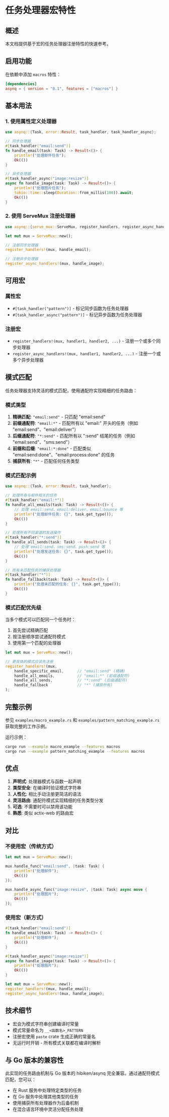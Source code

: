 # 任务处理器宏特性

## 概述

本文档提供基于宏的任务处理器注册特性的快速参考。

## 启用功能

在依赖中添加 `macros` 特性：

```toml
[dependencies]
asynq = { version = "0.1", features = ["macros"] }
```

## 基本用法

### 1. 使用属性定义处理器

```rust
use asynq::{Task, error::Result, task_handler, task_handler_async};

// 同步处理器
#[task_handler("email:send")]
fn handle_email(task: Task) -> Result<()> {
    println!("处理邮件任务");
    Ok(())
}

// 异步处理器
#[task_handler_async("image:resize")]
async fn handle_image(task: Task) -> Result<()> {
    println!("处理图片任务");
    tokio::time::sleep(Duration::from_millis(100)).await;
    Ok(())
}
```

### 2. 使用 ServeMux 注册处理器

```rust
use asynq::{serve_mux::ServeMux, register_handlers, register_async_handlers};

let mut mux = ServeMux::new();

// 注册同步处理器
register_handlers!(mux, handle_email);

// 注册异步处理器
register_async_handlers!(mux, handle_image);
```

## 可用宏

### 属性宏

- `#[task_handler("pattern")]` - 标记同步函数为任务处理器
- `#[task_handler_async("pattern")]` - 标记异步函数为任务处理器

### 注册宏

- `register_handlers!(mux, handler1, handler2, ...)` - 注册一个或多个同步处理器
- `register_async_handlers!(mux, handler1, handler2, ...)` - 注册一个或多个异步处理器

## 模式匹配

任务处理器支持灵活的模式匹配，使用通配符实现精细的任务路由：

### 模式类型

1. **精确匹配**: `"email:send"` - 只匹配 "email:send"
2. **前缀通配符**: `"email:*"` - 匹配所有以 "email:" 开头的任务（例如 "email:send"、"email:deliver"）
3. **后缀通配符**: `"*:send"` - 匹配所有以 ":send" 结尾的任务（例如 "email:send"、"sms:send"）
4. **前缀和后缀**: `"email:*:done"` - 匹配类似 "email:send:done"、"email:process:done" 的任务
5. **捕获所有**: `"*"` - 匹配任何任务类型

### 模式匹配示例

```rust
use asynq::{Task, error::Result, task_handler};

// 处理所有与邮件相关的任务
#[task_handler("email:*")]
fn handle_all_emails(task: Task) -> Result<()> {
    // 处理 email:send、email:deliver、email:bounce 等
    println!("处理邮件任务: {}", task.get_type());
    Ok(())
}

// 处理所有不同渠道的发送操作
#[task_handler("*:send")]
fn handle_all_sends(task: Task) -> Result<()> {
    // 处理 email:send、sms:send、push:send 等
    println!("处理发送任务: {}", task.get_type());
    Ok(())
}

// 所有未匹配任务的捕获处理器
#[task_handler("*")]
fn handle_fallback(task: Task) -> Result<()> {
    println!("处理未匹配的任务: {}", task.get_type());
    Ok(())
}
```

### 模式匹配优先级

当多个模式可以匹配同一个任务时：
1. 首先尝试精确匹配
2. 按注册顺序尝试通配符模式
3. 使用第一个匹配的处理器

```rust
let mut mux = ServeMux::new();

// 更具体的模式应该先注册
register_handlers!(mux, 
    handle_specific_email,      // "email:send" (精确)
    handle_all_emails,          // "email:*" (前缀通配符)
    handle_all_sends,           // "*:send" (后缀通配符)
    handle_fallback             // "*" (捕获所有)
);
```

## 完整示例

参见 `examples/macro_example.rs` 和 `examples/pattern_matching_example.rs` 获取完整的工作示例。

运行示例：
```bash
cargo run --example macro_example --features macros
cargo run --example pattern_matching_example --features macros
```

## 优点

1. **声明式**: 处理器模式与函数一起声明
2. **类型安全**: 在编译时验证模式字符串
3. **人性化**: 相比手动注册更简洁的语法
4. **灵活路由**: 通配符模式实现精细的任务类型分发
5. **可选**: 不需要时可以禁用该功能
6. **熟悉**: 类似 actix-web 的路由宏

## 对比

### 不使用宏（传统方式）

```rust
let mut mux = ServeMux::new();

mux.handle_func("email:send", |task: Task| {
    println!("处理邮件");
    Ok(())
});

mux.handle_async_func("image:resize", |task: Task| async move {
    println!("处理图片");
    Ok(())
});
```

### 使用宏（新方式）

```rust
#[task_handler("email:send")]
fn handle_email(task: Task) -> Result<()> {
    println!("处理邮件");
    Ok(())
}

#[task_handler_async("image:resize")]
async fn handle_image(task: Task) -> Result<()> {
    println!("处理图片");
    Ok(())
}

let mut mux = ServeMux::new();
register_handlers!(mux, handle_email);
register_async_handlers!(mux, handle_image);
```

## 技术细节

- 宏会为模式字符串创建编译时常量
- 模式常量命名为 `__<函数名>_PATTERN`
- 注册宏使用 `paste` crate 生成正确的常量名
- 无运行时开销 - 所有模式关联都在编译时解析

## 与 Go 版本的兼容性

此实现的任务路由机制与 Go 版本的 hibiken/asynq 完全兼容。通过通配符模式匹配，您可以：

- 在 Rust 服务中处理特定类型的任务
- 在 Go 服务中处理其他类型的任务
- 使用捕获所有处理器作为后备机制
- 在混合语言环境中灵活分配任务处理
